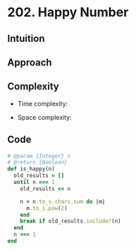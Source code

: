 # 202. Happy Number

## Intuition

## Approach
<!-- Describe your approach to solving the problem. -->

## Complexity

- Time complexity:
<!-- Add your time complexity here, e.g. $$O(n)$$ -->

- Space complexity:
<!-- Add your space complexity here, e.g. $$O(n)$$ -->

## Code

```ruby
# @param {Integer} n
# @return {Boolean}
def is_happy(n)
  old_results = []
  until n === 1
    old_results << n

    n = n.to_s.chars.sum do |m| 
      m.to_i.pow(2)
    end
    break if old_results.include?(n)
  end 
  n === 1
end
```
